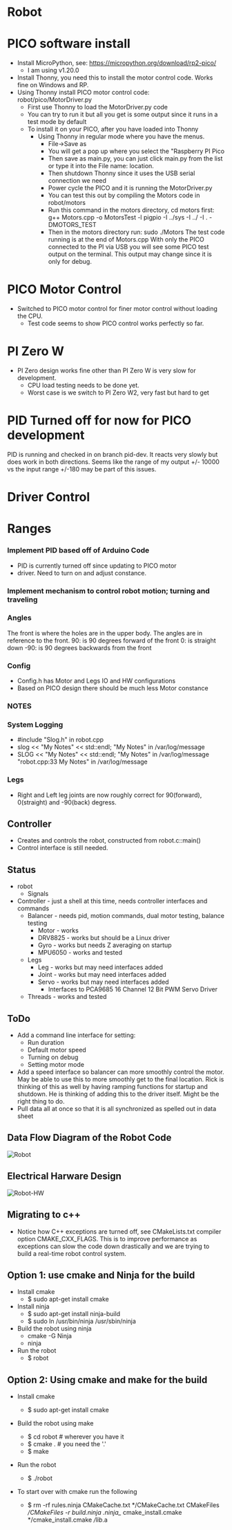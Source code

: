 # Robot

# PICO software install
  - Install MicroPython, see: https://micropython.org/download/rp2-pico/
    - I am using v1.20.0
  - Install Thonny, you need this to install the motor control code. Works fine on Windows and RP.
  - Using Thonny install PICO motor control code: robot/pico/MotorDriver.py
    - First use Thonny to load the MotorDriver.py code
	- You can try to run it but all you get is some output since it runs in a test mode by default
	- To install it on your PICO, after you have loaded into Thonny
	  - Using Thonny in regular mode where you have the menus.
	    - File->Save as
		- You will get a pop up where you select the "Raspberry PI Pico
		- Then save as main.py, you can just click main.py from the list or type it into the File name: location.
		- Then shutdown Thonny since it uses the USB serial connection we need
		- Power cycle the PICO and it is running the MotorDriver.py
		- You can test this out by compiling the Motors code in robot/motors
		- Run this command in the motors directory, cd motors first:
		  g++ Motors.cpp -o MotorsTest -l pigpio -I ../sys -I ../ -I . -DMOTORS_TEST
	    - Then in the motors directory run:
		  sudo ./Motors
		  The test code running is at the end of Motors.cpp
		  With only the PICO connected to the PI via USB you will see some PICO
		  test output on the terminal. This output may change since it is only for debug.
		  
# PICO Motor Control
- Switched to PICO motor control for finer motor control without loading the CPU.
  - Test code seems to show PICO control works perfectly so far.

# PI Zero W
- PI Zero design works fine other than PI Zero W is very slow for development.
  - CPU load testing needs to be done yet.
  - Worst case is we switch to PI Zero W2, very fast but hard to get

# PID Turned off for now for PICO development
PID is running and checked in on branch pid-dev. It reacts very slowly but
does work in both directions.  Seems like the range of my output +/- 10000 vs
the input range +/-180 may be part of this issues.

# Driver Control

# Ranges

### Implement PID based off of Arduino Code
- PID is currently turned off since updating to PICO motor
- driver. Need to turn on and adjust constance.

### Implement mechanism to control robot motion; turning and traveling

### Angles

The front is where the holes are in the upper body. The angles are in reference to the front.
 90: is 90 degrees forward of the front
  0: is straight down
-90: is 90 degrees backwards from the front

### Config
- Config.h has Motor and Legs IO and HW configurations
- Based on PICO design there should be much less Motor constance
### NOTES

### System Logging
- #include "Slog.h" in robot.cpp
- slog << "My Notes" << std::endl;
  "My Notes" in /var/log/message
- SLOG << "My Notes" << std::endl;
  "My Notes" in /var/log/message
  "robot.cpp:33 My Notes" in /var/log/message

### Legs

- Right and Left leg joints are now roughly correct for 90(forward), 0(straight) and -90(back) degress.

## Controller
- Creates and controls the robot, constructed from robot.c::main()
- Control interface is still needed.

## Status
- robot
  - Signals
- Controller - just a shell at this time, needs controller interfaces and commands
  - Balancer - needs pid, motion commands, dual motor testing, balance testing
    - Motor - works
    - DRV8825 - works but should be a Linux driver
    - Gyro - works but needs Z averaging on startup
    - MPU6050 - works and tested
  - Legs
    - Leg - works but may need interfaces added
    - Joint - works but may need interfaces added
    - Servo - works but may need interfaces added
      - Interfaces to PCA9685 16 Channel 12 Bit PWM Servo Driver
  - Threads - works and tested

## ToDo
- Add a command line interface for setting:
  - Run duration
  - Default motor speed
  - Turning on debug
  - Setting motor mode
- Add a speed interface so balancer can more smoothly control the
  motor. May be able to use this to more smoothly get to the final
  location. Rick is thinking of this as well by having ramping
  functions for startup and shutdown. He is thinking of adding this to
  the driver itself. Might be the right thing to do.
- Pull data all at once so that it is all synchronized as spelled out
  in data sheet

## Data Flow Diagram of the Robot Code
![Robot](Robot.png)

## Electrical Harware Design
![Robot-HW](Robot-HW.png)

## Migrating to c++
- Notice how C++ exceptions are turned off, see CMakeLists.txt
  compiler option CMAKE_CXX_FLAGS. This is to improve performance as
  exceptions can slow the code down drastically and we are trying to
  build a real-time robot control system.

## Option 1: use cmake and Ninja for the build
- Install cmake
  - $ sudo apt-get install cmake
- Install ninja
  - $ sudo apt-get install ninja-build
  - $ sudo ln /usr/bin/ninja /usr/sbin/ninja
- Build the robot using ninja
  - cmake -G Ninja
  - ninja
- Run the robot
  - $ robot

## Option 2: Using cmake and make for the build
- Install cmake
  - $ sudo apt-get install cmake
- Build the robot using make
  - $ cd robot # wherever you have it
  - $ cmake . # you need the '.'
  - $ make
- Run the robot
  - $ ./robot

- To start over with cmake run the following
  - $ rm -rf rules.ninja CMakeCache.txt */CMakeCache.txt CMakeFiles */CMakeFiles -r build.ninja .ninja_* cmake_install.cmake */cmake_install.cmake */lib*.a
